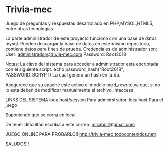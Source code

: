 # Trivia-mec
Juego de preguntas y respuestas desarrollado en PHP,MYSQL,HTML5, entre otras tecnologías

La parte administrador de este proyecto funciona con una base de datos mysql.
Pueden descargar la base de datos en este mismo repositorio, contiene datos para fines de prueba.
Credenciales de administrador son:
User: administrador@trivia-mec.com
Password: Root2018

Notas:
La clave del sistema para acceder a administrador esta encriptada con el siguiente script.
echo password_hash("Root2018", PASSWORD_BCRYPT)
La cual genera un hash en la db.

Asegurece que su apache este activo el modulo mod_rewrite
ya que, si no lo esta deben de modificar manualmente el archivo .htaccess

LINKS DEL SISTEMA
localhost/session   Para administrador.
localhost           Para el juego

Suponiendo que se corra en local.

De tener dificultad escriba a este correo:
misabnll@gmail.com

JUEGO ONLINE PARA PROBARLO!!
http://trivia-mec.todocontenidos.net/

SALUDOS!!
